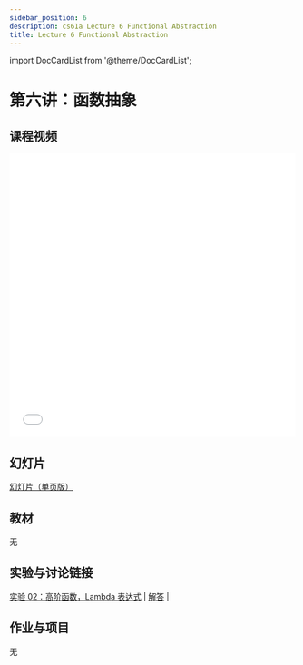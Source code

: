 ```yaml
---
sidebar_position: 6
description: cs61a Lecture 6 Functional Abstraction
title: Lecture 6 Functional Abstraction
---
```


import DocCardList from '@theme/DocCardList';

# 第六讲：函数抽象
## 课程视频

<iframe src="//player.bilibili.com/player.html?aid=277746636&bvid=BV17c411f78k&cid=1311465503&p=1&high_quality=1&danmaku=0" scrolling="no" border="0" frameborder="no" framespacing="0" allowfullscreen="true" allowfullscreen="allowfullscreen" width="100%" height="500" scrolling="no" frameborder="0" sandbox="allow-top-navigation allow-same-origin allow-forms allow-scripts"> </iframe>

## 幻灯片
[幻灯片（单页版）](/resource/cs61a/06-Functional_Abstraction_1pp.pdf)
## 教材
无

## 实验与讨论链接
[实验 02：高阶函数，Lambda 表达式](../lab/lab02.md) | [解答](../lab/sol-lab02.md) | 

## 作业与项目
无

<DocCardList />
